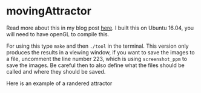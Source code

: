 # movingAttractor

Read more about this in my blog post [here](https://gumeo.github.io/post/visualizing-strange-attractors/). I built this on Ubuntu 16.04, you will need to have openGL to compile this.

For using this type `make` and then `./tool` in the terminal. This version only produces the results in a viewing window, if you want to save the images to a file, uncomment the line number 223, which is using `screenshot_ppm` to save the images. Be careful then to also define what the files should be called and where they should be saved.

Here is an example of a randered attractor

<center>
<blockquote class="imgur-embed-pub" lang="en" data-id="a/ZFpHB"><a href="//imgur.com/ZFpHB"></a></blockquote><script async src="//s.imgur.com/min/embed.js" charset="utf-8"></script>
</center>
